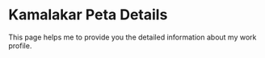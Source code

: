 # Kamalakar Peta Details
This page helps me to provide you the detailed information about my work profile.
